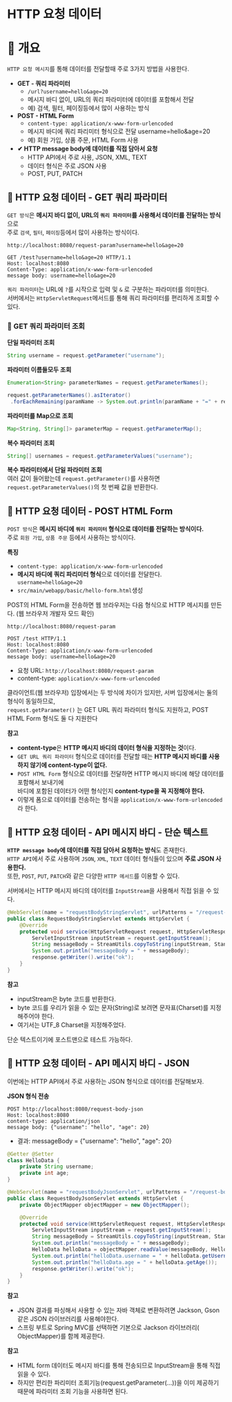 HTTP 요청 데이터 
====================
# 📘 개요
`HTTP 요청 메시지`를 통해 데이터를 전달할때 주로 3가지 방법을 사용한다.

* **GET - 쿼리 파라미터**  
  * `/url?username=hello&age=20`
  * 메시지 바디 없이, URL의 쿼리 파라미터에 데이터를 포함해서 전달
  * 예) 검색, 필터, 페이징등에서 많이 사용하는 방식
* **POST - HTML Form** 
  * `content-type: application/x-www-form-urlencoded`
  * 메시지 바디에 쿼리 파리미터 형식으로 전달 username=hello&age=20
  * 예) 회원 가입, 상품 주문, HTML Form 사용
* **✔ HTTP message body에 데이터를 직접 담아서 요청** 
  * HTTP API에서 주로 사용, JSON, XML, TEXT
  * 데이터 형식은 주로 JSON 사용
  * POST, PUT, PATCH

## 📖 HTTP 요청 데이터 - GET 쿼리 파라미터   
`GET 방식`은 **메시지 바디 없이, URL의 `쿼리 파라미터`를 사용해서 데이터를 전달하는 방식**으로    
주로 `검색`, `필터`, `페이징`등에서 많이 사용하는 방식이다.       

```url
http://localhost:8080/request-param?username=hello&age=20
```  
```http
GET /test?username=hello&age=20 HTTP/1.1
Host: localhost:8080  
Content-Type: application/x-www-form-urlencoded          
message body: username=hello&age=20   
```

`쿼리 파라미터`는 URL에 `?`를 시작으로 입력 및 `&` 로 구분하는 파라미터를 의미한다.     
서버에서는 `HttpServletRequest`메서드를 통해 쿼리 파라미터를 편리하게 조회할 수 있다.    

### 📄 GET 쿼리 파라미터 조회 
**단일 파라미터 조회**   
```java
String username = request.getParameter("username"); 
```

**파라미터 이름들모두 조회**   
```java
Enumeration<String> parameterNames = request.getParameterNames();
```
```java
request.getParameterNames().asIterator()
 .forEachRemaining(paramName -> System.out.println(paramName + "=" + request.getParameter(paramName)));
```
   
**파라미터를 Map으로 조회**   
```java
Map<String, String[]> parameterMap = request.getParameterMap(); 
```
  
**복수 파라미터 조회**   
```java
String[] usernames = request.getParameterValues("username"); 
```
   
**복수 파라미터에서 단일 파라미터 조회**      
여러 값이 들어왔는데 `request.getParameter()`를 사용하면     
`request.getParameterValues()`의 첫 번째 값을 반환한다.       
       
## 📖 HTTP 요청 데이터 - POST HTML Form          
`POST 방식`은 **메시지 바디에 `쿼리 파리미터` 형식으로 데이터를 전달하는 방식이다.**      
주로 `회원 가입`, `상품 주문` 등에서 사용하는 방식이다.              
                      
**특징**        
* `content-type: application/x-www-form-urlencoded`    
* **메시지 바디에 쿼리 파리미터 형식**으로 데이터를 전달한다. `username=hello&age=20`    
* `src/main/webapp/basic/hello-form.html`생성   

POST의 HTML Form을 전송하면 웹 브라우저는 다음 형식으로 HTTP 메시지를 만든다. (웹 브라우저 개발자 모드 확인)
   
```url
http://localhost:8080/request-param
```
```http
POST /test HTTP/1.1
Host: localhost:8080
Content-Type: application/x-www-form-urlencoded        
message body: username=hello&age=20
```

* 요청 URL: `http://localhost:8080/request-param`
* content-type: `application/x-www-form-urlencoded`
     
클라이언트(웹 브라우저) 입장에서는 두 방식에 차이가 있지만, 서버 입장에서는 둘의 형식이 동일하므로,    
`request.getParameter()` 는 GET URL 쿼리 파라미터 형식도 지원하고, POST HTML Form 형식도 둘 다 지원한다      

**참고**  
* **content-type**은 **HTTP 메시지 바디의 데이터 형식을 지정하는 것**이다.      
* `GET URL 쿼리 파라미터` 형식으로 데이터를 전달할 때는 **HTTP 메시지 바디를 사용하지 않기에 content-type이 없다.**    
* `POST HTML Form` 형식으로 데이터를 전달하면 HTTP 메시지 바디에 해당 데이터를 포함해서 보내기에      
  바디에 포함된 데이터가 어떤 형식인지 **content-type을 꼭 지정해야 한다.**       
* 이렇게 폼으로 데이터를 전송하는 형식을 `application/x-www-form-urlencoded`라 한다.  

## 📖 HTTP 요청 데이터 - API 메시지 바디 - 단순 텍스트
**`HTTP message body`에 데이터를 직접 담아서 요청하는 방식**도 존재한다.       
`HTTP API`에서 주로 사용하며 `JSON`, `XML`, `TEXT` 데이터 형식들이 있으며 **주로 JSON 사용한다.**           
또한, `POST`, `PUT`, `PATCH`와 같은 다양한 `HTTP 메서드`를 이용할 수 있다.         

서버에서는 HTTP 메시지 바디의 데이터를 `InputStream`을 사용해서 직접 읽을 수 있다.      

```java
@WebServlet(name = "requestBodyStringServlet", urlPatterns = "/request-bodystring")
public class RequestBodyStringServlet extends HttpServlet {
    @Override
    protected void service(HttpServletRequest request, HttpServletResponse response) throws ServletException, IOException {
        ServletInputStream inputStream = request.getInputStream();
        String messageBody = StreamUtils.copyToString(inputStream, StandardCharsets.UTF_8);
        System.out.println("messageBody = " + messageBody);
        response.getWriter().write("ok");  
    }
}
```   
**참고**       
* inputStream은 byte 코드를 반환한다.    
* byte 코드를 우리가 읽을 수 있는 문자(String)로 보려면 문자표(Charset)를 지정해주어야 한다.   
* 여기서는 UTF_8 Charset을 지정해주었다.    

단순 텍스트이기에 포스트맨으로 테스트 가능하다.    
      
## 📖 HTTP 요청 데이터 - API 메시지 바디 - JSON    
이번에는 HTTP API에서 주로 사용하는 JSON 형식으로 데이터를 전달해보자.   
         
**JSON 형식 전송**   
```http   
POST http://localhost:8080/request-body-json   
Host: localhost:8080    
content-type: application/json   
message body: {"username": "hello", "age": 20}   
```
* 결과: messageBody = {"username": "hello", "age": 20}
        
```java
@Getter @Setter
class HelloData {
    private String username;
    private int age;
}

@WebServlet(name = "requestBodyJsonServlet", urlPatterns = "/request-bodyjson")
public class RequestBodyJsonServlet extends HttpServlet {
    private ObjectMapper objectMapper = new ObjectMapper();

    @Override
    protected void service(HttpServletRequest request, HttpServletResponse response) throws ServletException, IOException {
        ServletInputStream inputStream = request.getInputStream();
        String messageBody = StreamUtils.copyToString(inputStream, StandardCharsets.UTF_8);
        System.out.println("messageBody = " + messageBody);
        HelloData helloData = objectMapper.readValue(messageBody, HelloData.class);
        System.out.println("helloData.username = " + helloData.getUsername());
        System.out.println("helloData.age = " + helloData.getAge());
        response.getWriter().write("ok");
    }
}
```
   
**참고**     
* JSON 결과를 파싱해서 사용할 수 있는 자바 객체로 변환하려면 Jackson, Gson 같은 JSON 라이브러리를 사용해야한다.            
* 스프링 부트로 Spring MVC를 선택하면 기본으로 Jackson 라이브러리( ObjectMapper)를 함께 제공한다.          
      
**참고**      
* HTML form 데이터도 메시지 바디를 통해 전송되므로 InputStream을 통해 직접 읽을 수 있다.      
* 하지만 편리한 파리미터 조회기능(request.getParameter(...))을 이미 제공하기 때문에 파라미터 조회 기능을 사용하면 된다.       

